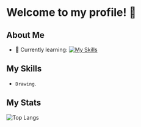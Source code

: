  # Welcome to my profile! 👋

## About Me

- 🌱 Currently learning: [![My Skills](https://skillicons.dev/icons?i=haxe,haxeflixel&theme=dark)](https://skillicons.dev)

## My Skills

  - `Drawing`.

## My Stats

![Top Langs](https://github-readme-stats.vercel.app/api/top-langs/?username=SamuXDD&layout=compact&theme=dark)
